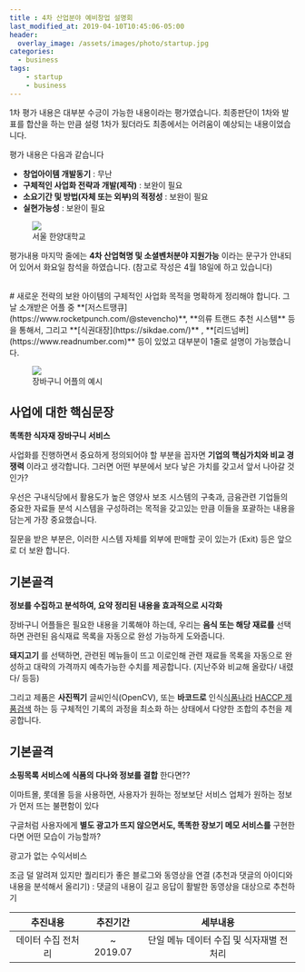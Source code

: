 ```yaml
---
title : 4차 산업분야 예비창업 설명회
last_modified_at: 2019-04-10T10:45:06-05:00
header:
  overlay_image: /assets/images/photo/startup.jpg
categories:
  - business
tags: 
    - startup
    - business
---
```


1차 평가 내용은 대부분 수긍이 가능한 내용이라는 평가였습니다. 최종판단이 1차와 발표를 합산을 하는 만큼 설령 1차가 됬더라도 최종에서는 어려움이 예상되는 내용이었습니다.

평가 내용은 다음과 같습니다

- **창업아이템 개발동기** : 무난
- **구체적인 사업화 전략과 개발(제작)** : 보완이 필요
- **소요기간 및 방법(자체 또는 외부)의 적정성** : 보완이 필요
- **실현가능성** : 보완이 필요

<figure class="align-center">
  <img src="{{site.baseurl}}/assets/images/photo/hanyang.jpg">
  <figcaption>서울 한양대학교</figcaption>
</figure>


평가내용 마지막 줄에는 **4차 산업혁명 및 소셜벤처분야 지원가능** 이라는 문구가 안내되어 있어서 화요일 참석을 하였습니다. (참고로 작성은 4월 18일에 하고 있습니다)

<br/>
# 새로운 전략의 보완
아이템의 구체적인 사업화 목적을 명확하게 정리해야 합니다. 그날 소개받은 어플 중 **[저스트땡큐](https://www.rocketpunch.com/@stevencho)**, **의류 트랜드 추천 시스템** 등을 통해서, 그리고 **[식권대장](https://sikdae.com/)** , **[리드넘버](https://www.readnumber.com)** 등이 있었고 대부분이 1줄로 설명이 가능했습니다.

<figure class="align-center">
  <img src="{{site.baseurl}}/assets/images/code/busket.png">
  <figcaption>장바구니 어플의 예시</figcaption>
</figure>

## 사업에 대한 핵심문장

**똑똑한 식자재 장바구니 서비스**

사업화를 진행하면서 중요하게 정의되어야 할 부분을 꼽자면 **기업의 핵심가치와 비교 경쟁력** 이라고 생각합니다. 그러면 어떤 부분에서 보다 낳은 가치를 갖고서 앞서 나아갈 것인가?

우선은 구내식당에서 활용도가 높은 영양사 보조 시스템의 구축과, 금융관련 기업들의 중요한 자료들 분석 시스템을 구성하려는 목적을 갖고있는 만큼 이들을 포괄하는 내용을 담는게 가장 중요했습니다.

질문을 받은 부분은, 이러한 시스템 자체를 외부에 판매할 곳이 있는가 (Exit) 등은 앞으로 더 보완 합니다.

## 기본골격

**정보를 수집하고 분석하여, 요약 정리된 내용을 효과적으로 시각화**

장바구니 어플들은 필요한 내용을 기록해야 하는데, 우리는 **음식 또는 해당 재료를** 선택하면 관련된 음식재료 목록을 자동으로 완성 가능하게 도와줍니다.

**돼지고기** 를 선택하면, 관련된 메뉴들이 뜨고 이로인해 관련 재료들 목록을 자동으로 완성하고 대략의 가격까지 예측가능한 수치를 제공합니다. (지난주와 비교해 올랐다/ 내렸다/ 등등)

그리고 제품은 **사진찍기** 글씨인식(OpenCV), 또는 **바코드로** 인식[식품나라](http://www.foodsafetykorea.go.kr/portal/specialinfo/searchInfoProduct.do?menu_grp=MENU_NEW04&menu_no=2815) [HACCP 제품검색](https://www.data.go.kr/dataset/15033307/openapi.do) 하는 등 구체적인 기록의 과정을 최소화 하는 상태에서 다양한 조합의 추천을 제공합니다.


## 기본골격

**소핑목록 서비스에 식품의 다나와 정보를 결합** 한다면??

이마트몰, 롯데몰 등을 사용하면, 사용자가 원하는 정보보단 서비스 업체가 원하는 정보가 먼저 뜨는 불편함이 있다

구글처럼 사용자에게 **별도 광고가 뜨지 않으면서도, 똑똑한 장보기 메모 서비스를** 구현한다면 어떤 모습이 가능할까?

광고가 없는 수익서비스

조금 덜 알려져 있지만 퀄리티가 좋은 블로그와 동영상을 연결
(추천과 댓글의 아이디와 내용을 분석해서 올리기) : 댓글의 내용이 길고 응답이 활발한 동영상을 대상으로 추천하기

|    추진내용        | 추진기간   |                                 세부내용 |
|:------------------:|:----------:|:----------------------------------------:|
| 데이터 수집 전처리 | ~ 2019.07  | 단일 메뉴 데이터 수집 및 식자재별 전처리 |

